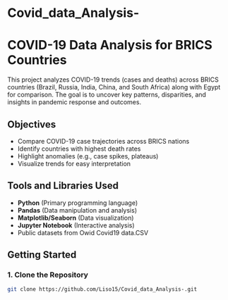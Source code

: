 # Covid_data_Analysis-
# COVID-19 Data Analysis for BRICS Countries

This project analyzes COVID-19 trends (cases and deaths) across BRICS countries (Brazil, Russia, India, China, and South Africa) along with Egypt for comparison. The goal is to uncover key patterns, disparities, and insights in pandemic response and outcomes.

## Objectives
- Compare COVID-19 case trajectories across BRICS nations
- Identify countries with highest death rates
- Highlight anomalies (e.g., case spikes, plateaus)
- Visualize trends for easy interpretation

## Tools and Libraries Used
- **Python** (Primary programming language)
- **Pandas** (Data manipulation and analysis)
- **Matplotlib/Seaborn** (Data visualization)
- **Jupyter Notebook** (Interactive analysis)
- Public datasets from Owid Covid19 data.CSV

## Getting Started

### 1. Clone the Repository
```bash
git clone https://github.com/Liso15/Covid_data_Analysis-.git
